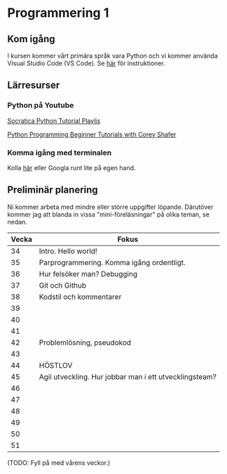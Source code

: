 # Programmering 1
## Kom igång
I kursen kommer vårt primära språk vara Python och vi kommer använda Visual Studio Code (VS Code). Se [här](https://github.com/tullinge/Programmering-1/blob/master/Inf%C3%B6r%20f%C3%B6rsta%20lektionen.md) för instruktioner.

## Lärresurser
### Python på Youtube
[Socratica Python Tutorial Playlis](https://www.youtube.com/playlist?list=PLi01XoE8jYohWFPpC17Z-wWhPOSuh8Er-)

[Python Programming Beginner Tutorials with Corey Shafer](https://www.youtube.com/playlist?list=PL-osiE80TeTskrapNbzXhwoFUiLCjGgY7)

### Komma igång med terminalen
Kolla [här](https://github.com/tullinge/Programmering-1/blob/master/terminal-for-beginners.md) eller Googla runt lite på egen hand.

## Preliminär planering
Ni kommer arbeta med mindre eller större uppgifter löpande. Därutöver kommer jag att blanda in vissa "mini-föreläsningar" på olika teman, se nedan.

| Vecka  | Fokus |
| ------------- | ------------- |
| 34 | Intro. Hello world! |
| 35 | Parprogrammering. Komma igång ordentligt. |
| 36 | Hur felsöker man? Debugging |
| 37 | Git och Github |
| 38 | Kodstil och kommentarer |
| 39 |  |
| 40 |  |
| 41 |  |
| 42 | Problemlösning, pseudokod |
| 43 |  |
| 44 | HÖSTLOV |
| 45 | Agil utveckling. Hur jobbar man i ett utvecklingsteam? |
| 46 |  |
| 47 |  |
| 48 |  |
| 49 |  |
| 50 |  |
| 51 |  |
(TODO: Fyll på med vårens veckor.)
